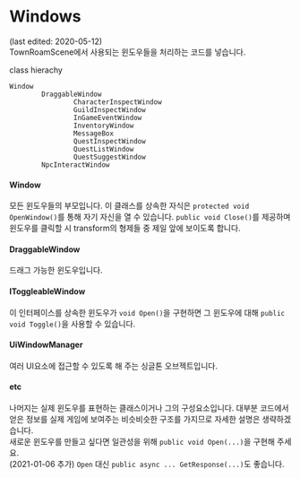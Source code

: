 ﻿# Windows
(last edited: 2020-05-12)\
TownRoamScene에서 사용되는 윈도우들을 처리하는 코드를 넣습니다.

class hierachy
```
Window
        DraggableWindow
                CharacterInspectWindow
                GuildInspectWindow
                InGameEventWindow
                InventoryWindow
                MessageBox
                QuestInspectWindow
                QuestListWindow
                QuestSuggestWindow
        NpcInteractWindow
```
#### Window
모든 윈도우들의 부모입니다. 이 클래스를 상속한 자식은 `protected void OpenWindow()`를 통해 자기
자신을 열 수 있습니다. `public void Close()`를 제공하며 윈도우를 클릭할 시 transform의 형제들 중 제일 앞에 보이도록 합니다.

#### DraggableWindow
드래그 가능한 윈도우입니다.

#### IToggleableWindow
이 인터페이스를 상속한 윈도우가 `void Open()`을 구현하면 그 윈도우에 대해 `public void Toggle()`을 사용할 수 있습니다.

#### UiWindowManager
여러 UI요소에 접근할 수 있도록 해 주는 싱글톤 오브젝트입니다.

#### etc
나머지는 실제 윈도우를 표현하는 클래스이거나 그의 구성요소입니다. 대부분 코드에서 얻은 정보를 실제 게임에 보여주는
비슷비슷한 구조를 가지므로 자세한 설명은 생략하겠습니다.\
새로운 윈도우를 만들고 싶다면 일관성을 위해 `public void Open(...)`을 구현해 주세요. \
(2021-01-06 추가) `Open` 대신  `public async ... GetResponse(...)`도 좋습니다. 